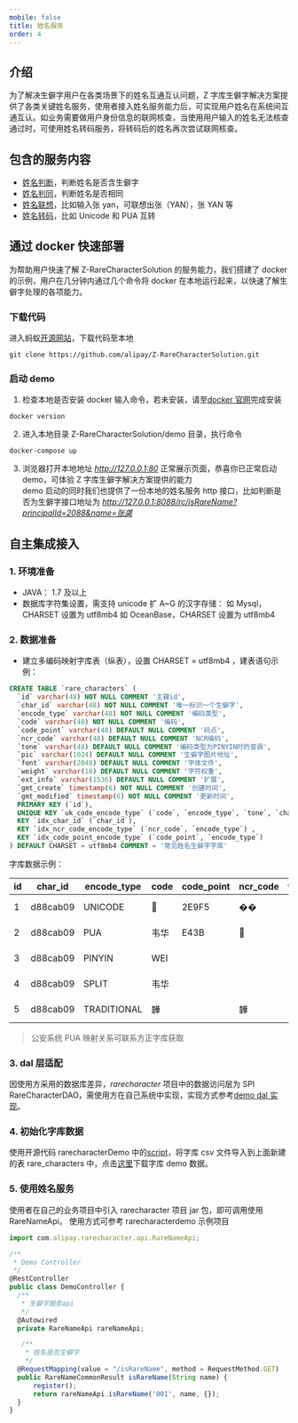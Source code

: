 ```yaml
---
mobile: false
title: 姓名服务
order: 4
---
```


## 介绍

为了解决生僻字用户在各类场景下的姓名互通互认问题，Z 字库生僻字解决方案提供了各类关键姓名服务，使用者接入姓名服务能力后，可实现用户姓名在系统间互通互认。如业务需要做用户身份信息的联网核查，当使用用户输入的姓名无法核查通过时，可使用姓名转码服务，将转码后的姓名再次尝试联网核查。

## 包含的服务内容

- [姓名判断](./server/judge)，判断姓名是否含生僻字
- [姓名判同](./server/recommend)，判断姓名是否相同
- [姓名联想](./server/same)，比如输入张 yan，可联想出张（YAN），张 YAN 等
- [姓名转码](./server/transfer)，比如 Unicode 和 PUA 互转

## 通过 docker 快速部署

为帮助用户快速了解 Z-RareCharacterSolution 的服务能力，我们搭建了 docker 的示例，用户在几分钟内通过几个命令将 docker 在本地运行起来，以快速了解生僻字处理的各项能力。

### 下载代码

进入蚂蚁[开源网站](https://github.com/alipay/Z-RareCharacterSolution)，下载代码至本地

```
git clone https://github.com/alipay/Z-RareCharacterSolution.git
```

### 启动 demo

1. 检查本地是否安装 docker
   输入命令，若未安装，请至[docker 官网](https://www.docker.com)完成安装

```
docker version
```

2. 进入本地目录 Z-RareCharacterSolution/demo 目录，执行命令

```
docker-compose up
```

3. 浏览器打开本地地址 *http://127.0.0.1:80*
   正常展示页面，恭喜你已正常启动 demo，可体验 Z 字库生僻字解决方案提供的能力
   <br />
   demo 启动的同时我们也提供了一份本地的姓名服务 http 接口，比如判断是否为生僻字接口地址为 *http://127.0.0.1:8088/rc/isRareName?principalId=2088&name=张䶮*

## 自主集成接入

### 1. 环境准备

- JAVA： 1.7 及以上
- 数据库字符集设置，需支持 unicode 扩 A~G 的汉字存储：
  如 Mysql，CHARSET 设置为 utf8mb4
  如 OceanBase，CHARSET 设置为 utf8mb4

### 2. 数据准备

- 建立多编码映射字库表（纵表），设置 CHARSET = utf8mb4 ，建表语句示例：

```sql
CREATE TABLE `rare_characters` (
  `id` varchar(48) NOT NULL COMMENT '主键id',
  `char_id` varchar(48) NOT NULL COMMENT '唯一标识一个生僻字',
  `encode_type` varchar(48) NOT NULL COMMENT '编码类型',
  `code` varchar(48) NOT NULL COMMENT '编码',
  `code_point` varchar(48) DEFAULT NULL COMMENT '码点',
  `ncr_code` varchar(48) DEFAULT NULL COMMENT 'NCR编码',
  `tone` varchar(48) DEFAULT NULL COMMENT '编码类型为PINYIN时的音调',
  `pic` varchar(1024) DEFAULT NULL COMMENT '生僻字图片地址',
  `font` varchar(2048) DEFAULT NULL COMMENT '字体文件',
  `weight` varchar(10) DEFAULT NULL COMMENT '字符权重',
  `ext_info` varchar(1536) DEFAULT NULL COMMENT '扩展',
  `gmt_create` timestamp(6) NOT NULL COMMENT '创建时间',
  `gmt_modified` timestamp(6) NOT NULL COMMENT '更新时间',
  PRIMARY KEY (`id`),
  UNIQUE KEY `uk_code_encode_type` (`code`, `encode_type`, `tone`, `char_id`),
  KEY `idx_char_id` (`char_id`),
  KEY `idx_ncr_code_encode_type` (`ncr_code`, `encode_type`) ,
  KEY `idx_code_point_encode_type` (`code_point`, `encode_type`)
) DEFAULT CHARSET = utf8mb4 COMMENT = '常见姓名生僻字字库'
```

字库数据示例：

| id  | char_id  | encode_type | code | code_point | ncr_code         | tone | pic | font | weight | ext_info | gmt_create                 | gmt_modified               |
| --- | -------- | ----------- | ---- | ---------- | ---------------- | ---- | --- | ---- | ------ | -------- | -------------------------- | -------------------------- |
| 1   | d88cab09 | UNICODE     | 𮧵   | 2E9F5      | &#55418;&#56821; |      |     |      | 10     |          | 2020-01-01 10:00:00.000000 | 2020-01-01 10:00:00.000000 |
| 2   | d88cab09 | PUA         | 韦华 | E43B       | &#58427;         |      |     |      | 10     |          | 2020-01-01 10:00:00.000000 | 2020-01-01 10:00:00.000000 |
| 3   | d88cab09 | PINYIN      | WEI  |            |                  | 3    |     |      | 10     |          | 2020-01-01 10:00:00.000000 | 2020-01-01 10:00:00.000000 |
| 4   | d88cab09 | SPLIT       | 韦华 |            |                  |      |     |      | 10     |          | 2020-01-01 10:00:00.000000 | 2020-01-01 10:00:00.000000 |
| 5   | d88cab09 | TRADITIONAL | 韡   |            | &#38881;         |      |     |      | 10     |          | 2020-01-01 10:00:00.000000 | 2020-01-01 10:00:00.000000 |

> 公安系统 PUA 映射关系可联系方正字库获取

### 3. dal 层适配

因使用方采用的数据库差异，_rarecharacter_ 项目中的数据访问层为 SPI RareCharacterDAO，需使用方在自己系统中实现，实现方式参考[demo dal 实现](https://github.com/alipay/Z-RareCharacterSolution/blob/main/demo/server/src/main/java/com/example/rarecharacterdemo/dao/RareCharacterDAOImpl.java)。

### 4. 初始化字库数据

使用开源代码 rarecharacterDemo 中的[script](https://github.com/alipay/Z-RareCharacterSolution/blob/main/demo/server/src/main/java/com/example/rarecharacterdemo/InitRareCharactersData.java)，将字库 csv 文件导入到上面新建的表 rare_characters 中，点击[这里](https://mdn.alipayobjects.com/huamei_2fq7mt/afts/file/A*bHBUS76FOcUAAAAAAAAAAAAADh58AQ/z_data.v1.0.0.csv)下载字库 demo 数据。

### 5. 使用姓名服务

使用者在自己的业务项目中引入 rarecharacter 项目 jar 包，即可调用使用 RareNameApi。 使用方式可参考 rarecharacterdemo 示例项目

```ts
import com.alipay.rarecharacter.api.RareNameApi;

/**
 * Demo Controller
 */
@RestController
public class DemoController {
  /**
   * 生僻字服务api
   */
  @Autowired
  private RareNameApi rareNameApi;

   /**
    * 姓名是否生僻字
    */
  @RequestMapping(value = "/isRareName", method = RequestMethod.GET)
  public RareNameCommonResult isRareName(String name) {
      register();
      return rareNameApi.isRareName('001', name, {});
  }
}
```
